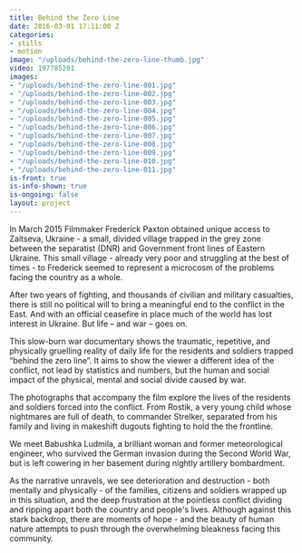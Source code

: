 ```yaml
---
title: Behind the Zero Line
date: 2016-03-01 17:11:00 Z
categories:
- stills
- motion
image: "/uploads/behind-the-zero-line-thumb.jpg"
video: 197785201
images:
- "/uploads/behind-the-zero-line-001.jpg"
- "/uploads/behind-the-zero-line-002.jpg"
- "/uploads/behind-the-zero-line-003.jpg"
- "/uploads/behind-the-zero-line-004.jpg"
- "/uploads/behind-the-zero-line-005.jpg"
- "/uploads/behind-the-zero-line-006.jpg"
- "/uploads/behind-the-zero-line-007.jpg"
- "/uploads/behind-the-zero-line-008.jpg"
- "/uploads/behind-the-zero-line-009.jpg"
- "/uploads/behind-the-zero-line-010.jpg"
- "/uploads/behind-the-zero-line-011.jpg"
is-front: true
is-info-shown: true
is-ongoing: false
layout: project
---
```


In March 2015 Filmmaker Frederick Paxton obtained unique access to Zaitseva, Ukraine - a small, divided village trapped in the grey zone between the separatist (DNR) and Government front lines of Eastern Ukraine. This small village - already very poor and struggling at the best of times -  to Frederick seemed to represent a microcosm of the problems facing the country as a whole. 

After two years of fighting, and thousands of civilian and military casualties, there is still no political will to bring a meaningful end to the conflict in the East. And with an official ceasefire in place much of the world has lost interest in Ukraine. But life – and war – goes on. 
 
This slow-burn war documentary shows the traumatic, repetitive, and physically gruelling reality of daily life for the residents and soldiers trapped “behind the zero line”.  It aims to show the viewer a different idea of the conflict, not lead by statistics and numbers, but the human and social impact of the physical, mental and social divide caused by war.
 
The photographs that accompany the film explore the lives of the residents and soldiers forced into the conflict. From Rostik, a very young child whose nightmares are full of death, to commander Strelker, separated from his family and living in makeshift dugouts fighting to hold the the frontline. 

We meet Babushka Ludmila, a brilliant woman and former meteorological engineer, who survived the German invasion during the Second World War, but is left cowering in her basement during nightly artillery bombardment. 

As the narrative unravels, we see deterioration and destruction - both mentally and physically - of the families, citizens and soldiers wrapped up in this situation, and the deep frustration at the pointless conflict dividing and ripping apart both the country and people's lives. Although against this stark backdrop, there are moments of hope - and the beauty of human nature attempts to push through the overwhelming bleakness facing this community.

